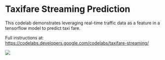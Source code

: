 # Taxifare Streaming Prediction

This codelab demonstrates leveraging real-time traffic data as a feature in a tensorflow model to predict taxi fare.

Full instructions at: https://codelabs.developers.google.com/codelabs/taxifare-streaming/

<img src="assets/architecture.png" >